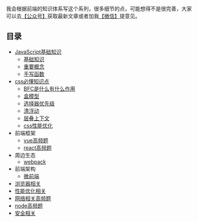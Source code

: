 
我会根据前端的知识体系写这个系列，很多细节的点，可能想得不是很完善，大家可以去<a href="#公众号">【公众号】</a>获取最新文章或者加我<a href="#公众号">【微信】</a>提意见。

<!-- ![](./image/fe-tech.png) -->

## 目录

* [JavaScript基础知识](./requestion/js.md)
    * [基础知识](./requestion/js.md#基础知识)
    * [重要概念](./requestion/js.md#重要概念)
    * [手写函数](./requestion/js.md#手写函数)
* [css必懂知识点](./requestion/css.md)
    * [BFC是什么有什么作用](./requestion/css.md#BFC)
    * [盒模型](./requestion/css.md#盒模型)
    * [选择器优先级](./requestion/css.md#选择器优先级)
    * [清浮动](./requestion/css.md#清浮动)
    * [层叠上下文](./requestion/css.md#层叠上下文)
    * [css性能优化](./requestion/css.md#css性能优化)
* 前端框架
    * [vue高频题](./requestion/vue.md)
        <!-- * [vue为什么实例上可以直接访问到data中的值](./requestion/vue.md#基础知识)
        * [什么是MVVM、MVC](./requestion/vue.md#什么是MVVM、MVC)
        * [如何实现数据响应](./requestion/vue.md#如何实现数据响应)
        * [vue中如何实现数组监听](./requestion/vue.md#vue中如何实现数组监听)
        * [nextTick回调为什么会在dom更新后才触发](./requestion/vue.md#nextTick回调)
        * [vue的生命周期](./requestion/vue.md#vue的生命周期)
        * [computed、watcher](./requestion/vue.md#computed、watcher)
        * [v-if和v-show的区别](./requestion/vue.md#v-if和v-show的区别)
        * [为什么data用的是一个函数](./requestion/vue.md#为什么data用的是一个函数)
        * [v-model如何实现的](./requestion/vue.md#v-model如何实现的)
        * [@on事件的处理](./requestion/vue.md#@on事件的处理)
        * [vue-router实现原理](./requestion/vue.md#vue-router实现原理)
        * [打包多页](./requestion/vue.md#打包多页)
        * [预渲染与服务端渲染](./requestion/vue.md#预渲染与服务端渲染)
        * [proxy和Object.definedProperty](./requestion/vue.md#proxy和Object.definedProperty)
        * [vue和react选型](./requestion/vue.md#vue和react选型)
        * [vue组件通信有哪几种方式](./requestion/vue.md#vue组件通信有哪几种方式)
        * [vuex](./requestion/vue.md#vuex)
        * [keep-alive](./requestion/vue.md#keep-alive)
        * [minx和extend](./requestion/vue.md#minx和extend)
        * [虚拟dom和diff算法](./requestion/vue.md#虚拟dom和diff算法)
        * [vue高阶组件](./requestion/vue.md#vue高阶组件)
        * [directives指令](./requestion/vue.md#directives指令)
        * [vue-router生命周期](./requestion/vue.md#vue-router生命周期)
        * [slot](./requestion/vue.md#slot) -->
    * [react高频题](./requestion/react.md)
        <!-- * [函数式组件与类组件有什么不同](./requestion/react.md#函数式组件与类组件有什么不同)
        * [JSX](./requestion/react.md#JSX)
        * [React高阶组件](./requestion/react.md#React高阶组件)
        * [性能优化](./requestion/react.md#性能优化)
        * [Hook](./requestion/react.md#Hook)
        * [生命周期](./requestion/react.md#生命周期)
        * [fiber](./requestion/react.md#fiber)
        * [setState](./requestion/react.md#setState)
        * [redux](./requestion/react.md#redux)
        * [受控组件和非受控组件](./requestion/react.md#受控组件和非受控组件) -->
* 周边生态
    * [webpack](./requestion/webpack.md)
* 前端架构
    * [微前端](./JavaScript/架构/micro-front-end.md)
* [浏览器相关](./requestion/browser.md)
* [性能优化相关](./requestion/performance.md)
* [网络相关高频题](./requestion/network.md)
* [node高频题](./requestion/node.md)
    <!-- * [pm2](./requestion/node.md#pm2)
    * [Cluster](./requestion/node.md#Cluster)
    * [进程守护](./requestion/node.md#进程守护)
    * [Koa中间件实现](./requestion/node.md#Koa中间件实现)
    * [node常用模块](./requestion/node.md#node常用模块)
    * [大文件下载、上传、大文件读取](./requestion/node.md#大文件下载、上传、大文件读取)
    * [pipe](./requestion/node.md#pipe)
    * [commonJS原理](./requestion/node.md#commonJS原理)
    * [查看内存占用情况](./requestion/node.md#查看内存占用情况) -->
* [安全相关](./requestion/safe.md)
    <!-- * [xss攻击](./requestion/safe.md#xss攻击)
    * [CSRF](./requestion/safe.md#CSRF) -->



